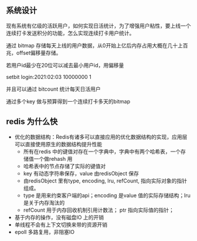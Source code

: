 ## 系统设计
现有系统有亿级的活跃用户，如何实现日活统计，为了增强用户粘性，要上线一个连续打卡发送积分的功能，怎么实现连续打卡用户统计。

通过 bitmap 存储每天上线的用户数据，从0开始上亿后内存占用大概在几十上百兆，offset偏移量存储。

若用户id最少在20位可以减去最小用户id，用偏移量

setbit login:2021:02:03 10000000 1

并且可以通过 bitcount 统计每天日活用户

通过多个key 做与预算得到一个连续打卡多天的bitmap 

## redis 为什么快
- 优化的数据结构：Redis有诸多可以直接应用的优化数据结构的实现，应用层可以直接使用原生的数据结构提升性能
  - 所有在redis 中的键值对存在一个字典中，字典中有两个哈希表，一个存储值一个做rehash 用
  - 哈希表中的节点存储了实际的键值对
  - key 有动态字符串保存，value 由redisObject 保存
  - 由redisObject 里有type, encoding, lru, refCount, 指向实际对象的指针组成。
  - type 是用来约束客户端的api；encoding 是value 值的实际存储结构；lru 是关于内存淘汰的
  - refCount 用于内存回收机制引用计数法； ptr 指向实际值的指针；
- 基于内存的操作，没有磁盘IO 上的开销
- 单线程不会有上下文切换来带的资源开销
- epoll 多路复用，非阻塞IO
